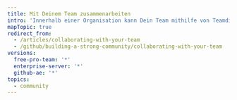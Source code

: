 ```yaml
---
title: Mit Deinem Team zusammenarbeiten
intro: 'Innerhalb einer Organisation kann Dein Team mithilfe von Teamdiskussionen über mehrere Projekte hinweg zusammenarbeiten.'
mapTopic: true
redirect_from:
  - /articles/collaborating-with-your-team
  - /github/building-a-strong-community/collaborating-with-your-team
versions:
  free-pro-team: '*'
  enterprise-server: '*'
  github-ae: '*'
topics:
  - community
---
```



